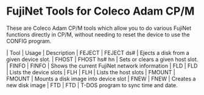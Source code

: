 # FujiNet Tools for Coleco Adam CP/M

These are Coleco Adam CP/M tools which allow you to do various FujiNet functions directly in CP/M, without needing to reset the device to use the CONFIG program.

| Tool   | Usage        | Description
| FEJECT | FEJECT ds#   | Ejects a disk from a given device slot.
| FHOST  | FHOST hs# hn | Sets or clears a given host slot.
| FINFO  | FINFO        | Shows the current FujiNet network information
| FLD    | FLD          | Lists the device slots
| FLH    | FLH          | Lists the host slots
| FMOUNT | FMOUNT       | Mounts a disk image into device slot
| FNEW   | FNEW         | Creates a new disk image
| FTD    | FTD          | T-DOS program to sync time and date.



